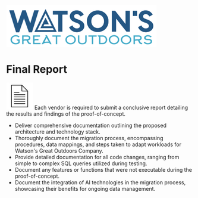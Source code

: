 ![Watsons](wxd-images/watsons-go-logo-small.png)

# Final Report

![Watsons](wxd-images/poc-document.png)
Each vendor is required to submit a conclusive report detailing the results and findings of the proof-of-concept. 

* Deliver comprehensive documentation outlining the proposed architecture and technology stack. 
* Thoroughly document the migration process, encompassing procedures, data mappings, and steps taken to adapt workloads for Watson's Great Outdoors Company. 
* Provide detailed documentation for all code changes, ranging from simple to complex SQL queries utilized during testing. 
* Document any features or functions that were not executable during the proof-of-concept.
* Document the integration of AI technologies in the migration process, showcasing their benefits for ongoing data management.
